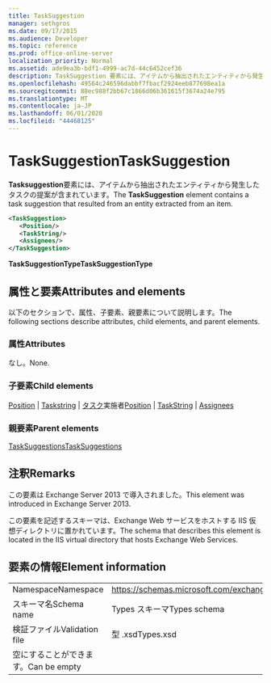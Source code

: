 ```yaml
---
title: TaskSuggestion
manager: sethgros
ms.date: 09/17/2015
ms.audience: Developer
ms.topic: reference
ms.prod: office-online-server
localization_priority: Normal
ms.assetid: ade9ea3b-bdf1-4999-ac7d-44c6452cef36
description: TaskSuggestion 要素には、アイテムから抽出されたエンティティから発生したタスクの提案が含まれています。
ms.openlocfilehash: 49564c246596dabbf7fbacf2924eeb877698ea1a
ms.sourcegitcommit: 88ec988f2bb67c1866d06b361615f3674a24e795
ms.translationtype: MT
ms.contentlocale: ja-JP
ms.lasthandoff: 06/01/2020
ms.locfileid: "44468125"
---
```

# <a name="tasksuggestion"></a><span data-ttu-id="f7d92-103">TaskSuggestion</span><span class="sxs-lookup"><span data-stu-id="f7d92-103">TaskSuggestion</span></span>

<span data-ttu-id="f7d92-104">**Tasksuggestion**要素には、アイテムから抽出されたエンティティから発生したタスクの提案が含まれています。</span><span class="sxs-lookup"><span data-stu-id="f7d92-104">The **TaskSuggestion** element contains a task suggestion that resulted from an entity extracted from an item.</span></span> 
  
```XML
<TaskSuggestion>
   <Position/>
   <TaskString/>
   <Assignees/>
</TaskSuggestion>
```

<span data-ttu-id="f7d92-105">**TaskSuggestionType**</span><span class="sxs-lookup"><span data-stu-id="f7d92-105">**TaskSuggestionType**</span></span>

## <a name="attributes-and-elements"></a><span data-ttu-id="f7d92-106">属性と要素</span><span class="sxs-lookup"><span data-stu-id="f7d92-106">Attributes and elements</span></span>

<span data-ttu-id="f7d92-107">以下のセクションで、属性、子要素、親要素について説明します。</span><span class="sxs-lookup"><span data-stu-id="f7d92-107">The following sections describe attributes, child elements, and parent elements.</span></span>
  
### <a name="attributes"></a><span data-ttu-id="f7d92-108">属性</span><span class="sxs-lookup"><span data-stu-id="f7d92-108">Attributes</span></span>

<span data-ttu-id="f7d92-109">なし。</span><span class="sxs-lookup"><span data-stu-id="f7d92-109">None.</span></span>
  
### <a name="child-elements"></a><span data-ttu-id="f7d92-110">子要素</span><span class="sxs-lookup"><span data-stu-id="f7d92-110">Child elements</span></span>

<span data-ttu-id="f7d92-111">[Position](position.md)  | [Taskstring](taskstring.md)  | [タスク](assignees.md)実施者</span><span class="sxs-lookup"><span data-stu-id="f7d92-111">[Position](position.md) | [TaskString](taskstring.md) | [Assignees](assignees.md)</span></span>
  
### <a name="parent-elements"></a><span data-ttu-id="f7d92-112">親要素</span><span class="sxs-lookup"><span data-stu-id="f7d92-112">Parent elements</span></span>

[<span data-ttu-id="f7d92-113">TaskSuggestions</span><span class="sxs-lookup"><span data-stu-id="f7d92-113">TaskSuggestions</span></span>](tasksuggestions.md)
  
## <a name="remarks"></a><span data-ttu-id="f7d92-114">注釈</span><span class="sxs-lookup"><span data-stu-id="f7d92-114">Remarks</span></span>

<span data-ttu-id="f7d92-115">この要素は Exchange Server 2013 で導入されました。</span><span class="sxs-lookup"><span data-stu-id="f7d92-115">This element was introduced in Exchange Server 2013.</span></span>
  
<span data-ttu-id="f7d92-116">この要素を記述するスキーマは、Exchange Web サービスをホストする IIS 仮想ディレクトリに置かれています。</span><span class="sxs-lookup"><span data-stu-id="f7d92-116">The schema that describes this element is located in the IIS virtual directory that hosts Exchange Web Services.</span></span>
  
## <a name="element-information"></a><span data-ttu-id="f7d92-117">要素の情報</span><span class="sxs-lookup"><span data-stu-id="f7d92-117">Element information</span></span>

|||
|:-----|:-----|
|<span data-ttu-id="f7d92-118">Namespace</span><span class="sxs-lookup"><span data-stu-id="f7d92-118">Namespace</span></span>  <br/> |https://schemas.microsoft.com/exchange/services/2006/types  <br/> |
|<span data-ttu-id="f7d92-119">スキーマ名</span><span class="sxs-lookup"><span data-stu-id="f7d92-119">Schema name</span></span>  <br/> |<span data-ttu-id="f7d92-120">Types スキーマ</span><span class="sxs-lookup"><span data-stu-id="f7d92-120">Types schema</span></span>  <br/> |
|<span data-ttu-id="f7d92-121">検証ファイル</span><span class="sxs-lookup"><span data-stu-id="f7d92-121">Validation file</span></span>  <br/> |<span data-ttu-id="f7d92-122">型 .xsd</span><span class="sxs-lookup"><span data-stu-id="f7d92-122">Types.xsd</span></span>  <br/> |
|<span data-ttu-id="f7d92-123">空にすることができます。</span><span class="sxs-lookup"><span data-stu-id="f7d92-123">Can be empty</span></span>  <br/> ||
   

